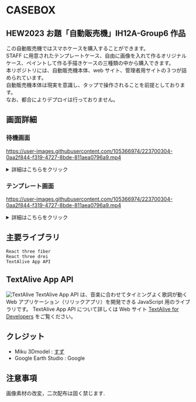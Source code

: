 # CASEBOX

## HEW2023 お題「自動販売機」IH12A-Group6 作品

この自動販売機ではスマホケースを購入することができます。<br>
STAFF に用意されたテンプレートケース、自由に画像を入れて作るオリジナルケース、ペイントして作る手描きケースの三種類の中から購入できます。<br>
本リポジトリには、自動販売機本体、web サイト、管理者用サイトの３つが詰められています。<br>
自動販売機本体は現実を意識し、タップで操作されることを前提としております。<br>
なお、都合によりデプロイは行っておりません。

## 画面詳細

### 待機画面

https://user-images.githubusercontent.com/105366974/223700304-0aa2f844-f319-4727-8bde-811aea0796a9.mp4
<br>
<details>
    <summary>詳細はこちらをクリック</summary>
    タップで音声が出て遷移します。
    他の画面で一定時間操作されないと待機画面へ遷移します。
</details>

### テンプレート画面

https://user-images.githubusercontent.com/105366974/223700304-0aa2f844-f319-4727-8bde-811aea0796a9.mp4
<br>
<details>
    <summary>詳細はこちらをクリック</summary>
    
タブまたは左下のカードを押すと遷移できます。
スタッフが用意したスマホのケースが並んでいます。
管理者サイトからデザインを追加することができます。
</details>

## 主要ライブラリ

```
React three fiber
React three drei
TextAlive App API
```

## TextAlive App API

![TextAlive](https://i.gyazo.com/thumb/1000/5301e6f642d255c5cfff98e049b6d1f3-png.png)
TextAlive App API は、音楽に合わせてタイミングよく歌詞が動く Web アプリケーション（リリックアプリ）を開発できる JavaScript 用のライブラリです。
TextAlive App API について詳しくは Web サイト [TextAlive for Developers](https://developer.textalive.jp/) をご覧ください。

## クレジット

- Miku 3Dmodel : [すず](https://github.com/suzumashi)
- Google Earth Studio : Google

## 注意事項

画像素材の改変，二次配布は固く禁じます.
